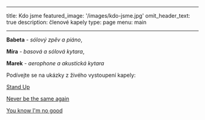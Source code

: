 
---
title: Kdo jsme
featured_image: '/images/kdo-jsme.jpg'
omit_header_text: true
description: členové kapely
type: page
menu: main

---



  **Babeta** - *sólový zpěv a piáno*, 

  **Míra** - *basová a sólová kytara*, 

  **Marek** - *aerophone a akustická kytara*

  

  Podívejte se na ukázky z živého vystoupení kapely:

  [Stand Up](/demos/StandUp.mp4)

  [Never be the same again](https://fb.watch/yfWUKjUTzD/)

  [You know I'm no good](https://fb.watch/ybZH2lg0_X/)
 